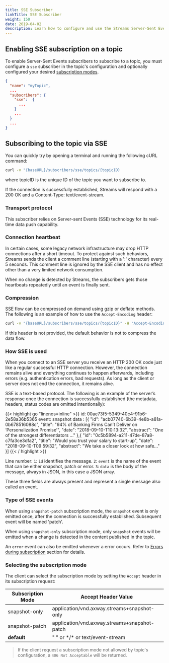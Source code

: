 ```yaml
---
title: SSE Subscriber
linkTitle: SSE Subscriber
weight: 150
date: 2019-04-02
description: Learn how to configure and use the Streams Server-Sent Events Subscriber.
---
```


## Enabling SSE subscription on a topic

To enable Server-Sent Events subscribers to subscribe to a topic, you must configure a `sse` subscriber in the topic's configuration and optionally configured your desired [subscription modes](../#subscription-modes).

```json
{
  "name": "myTopic",
  ...
  "subscribers": {
    "sse":  {
      ...
    }
    ...
  }
  ...
}
```

## Subscribing to the topic via SSE

You can quickly try by opening a terminal and running the following cURL command:

```bash
curl -v "{baseURL}/subscribers/sse/topics/{topicID}
```

where topicID is the unique ID of the topic you want to subscribe to.

If the connection is successfully established, Streams will respond with a 200 OK and a Content-Type: text/event-stream.

### Transport protocol

This subscriber relies on Server-sent Events (SSE) technology for its real-time data push capability.

### Connection heartbeat

In certain cases, some legacy network infrastructure may drop HTTP connections after a short timeout. To protect against such behaviors, Streams sends the client a comment line (starting with a ':' character) every 5 seconds. This comment line is ignored by the SSE client and has no effect other than a very limited network consumption.

When no change is detected by Streams, the subscribers gets those heartbeats repeatedly until an event is finally sent.

### Compression

SSE flow can be compressed on demand using gzip or deflate methods. The following is an example of how to use the `Accept-Encoding` header:

```bash
curl -v "{baseURL}/subscribers/sse/topics/{topicID}" -H "Accept-Encoding: gzip, deflate" --compress
```

If this header is not provided, the default behavior is not to compress the data flow.

### How SSE is used

When you connect to an SSE server you receive an HTTP 200 OK code just like a regular successful HTTP connection. However, the connection remains alive and everything continues to happen afterwards, including errors (e.g. authentication errors, bad requests). As long as the client or server does not end the connection, it remains alive.

SSE is a text-based protocol. The following is an example of the server’s response once the connection is successfully established (the metadata, headers, status codes are omitted intentionally):

{{< highlight go "linenos=inline" >}}
id: 00ae73f5-5349-40c4-91b6-2e58a36b5365
event: snapshot
data : [{
  "id": "acb07740-6b39-4e8b-a81a-0b678516088c",
  "title": "94% of Banking Firms Can’t Deliver on ‘Personalization Promise’",
  "date": "2018-09-10-T10:13:32",
  "abstract": "One of the strongest differentiators ..."
},{
  "id": "0c5b5894-a211-47de-87a8-c7fa3ce3dfa2",
  "title": "Would you trust your salary to start-up",
  "date": "2018-09-10-T09:59:32",
  "abstract": "We take a closer look at how safe..."
}]
{{< / highlight >}}

Line number:
`1`: `id` identifies the message.
`2`: `event` is the name of the event that can be either snapshot, patch or error.
`3`: `data` is the body of the message, always in JSON, in this case a JSON array.

These three fields are always present and represent a single message also called an event.

### Type of SSE events

When using `snapshot-patch` subscription mode, the `snapshot` event is only emitted once, after the connection is successfully established. Subsequent event will be named 'patch'.

When using `snapshot-only` subscription mode, only `snapshot` events will be emitted when a change is detected in the content published in the topic.

An `error` event can also be emitted whenever a error occurs. Refer to [Errors during subscription](../subscribers-errors#errors-during-subscription) section for details.

### Selecting the subscription mode

The client can select the subscription mode by setting the `Accept` header in its subscription request:

| Subscription Mode | Accept Header Value |
|-------------------|---------------------|
|snapshot-only | application/vnd.axway.streams+snapshot-only |
|snapshot-patch | application/vnd.axway.streams+snapshot-patch |
| **default** | \" \" or  \*\/\* or text/event-stream |

> If the client request a subscription mode not allowed by topic's configuration, a `406 Not Acceptable` will be returned.
